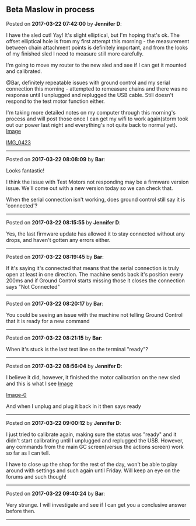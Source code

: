 ## Beta Maslow in process
Posted on **2017-03-22 07:42:00** by **Jennifer D**:

I have the sled cut! Yay! It's slight elliptical, but I'm hoping that's ok. The offset elliptical hole is from my first attempt this morning - the measurement between chain attachment points is definitely important, and from the looks of my finished sled I need to measure still more carefully. 

I'm going to move my router to the new sled and see if I can get it mounted and calibrated. 

@Bar, definitely repeatable issues with ground control and my serial connection this morning - attempted to remeasure chains and there was no response until I unplugged and replugged the USB cable. Still doesn't respond to the test motor function either. 

I'm taking more detailed notes on my computer through this morning's process and will post those once I can get my wifi to work again(storm took out our power last night and everything's not quite back to normal yet).  [Image](//muut.com/u/maslowcnc/s3/:maslowcnc:UUu7:image.jpg.jpg) 

 [IMG_0423](//muut.com/u/maslowcnc/s3/:maslowcnc:DQpZ:img_0423.jpg.jpg)

---

Posted on **2017-03-22 08:08:09** by **Bar**:

Looks fantastic!

I think the issue with Test Motors not responding may be a firmware version issue. We'll come out with a new version today so we can check that.

When the serial connection isn't working, does ground control still say it is 'connected'?

---

Posted on **2017-03-22 08:15:55** by **Jennifer D**:

Yes, the last firmware update has allowed it to stay connected without any drops, and haven't gotten any errors either.

---

Posted on **2017-03-22 08:19:45** by **Bar**:

If it's saying it's connected that means that the serial connection is truly open at least in one direction. The machine sends back it's position every 200ms and if Ground Control starts missing those it closes the connection says "Not Connected"

---

Posted on **2017-03-22 08:20:17** by **Bar**:

You could be seeing an issue with the machine not telling Ground Control that it is ready for a new command

---

Posted on **2017-03-22 08:21:15** by **Bar**:

When it's stuck is the last text line on the terminal "ready"?

---

Posted on **2017-03-22 08:56:04** by **Jennifer D**:

I believe it did, however, it finished the motor calibration on the new sled and this is what I see  [Image](//muut.com/u/maslowcnc/s3/:maslowcnc:UPJ3:image.jpg.jpg) 

 [Image-0](//muut.com/u/maslowcnc/s3/:maslowcnc:XRil:file_0image.jpg.jpg)

And when I unplug and plug it back in it then says ready

---

Posted on **2017-03-22 09:00:12** by **Jennifer D**:

I just tried to calibrate again, making sure the status was "ready" and it didn't start calibrating until I unplugged and replugged the USB. However, any commands from the main GC screen(versus the actions screen) work so far as I can tell. 

I have to close up the shop for the rest of the day, won't be able to play around with settings and such again until Friday. Will keep an eye on the forums and such though!

---

Posted on **2017-03-22 09:40:24** by **Bar**:

Very strange. I will investigate and see if I can get you a conclusive answer before then.

---

